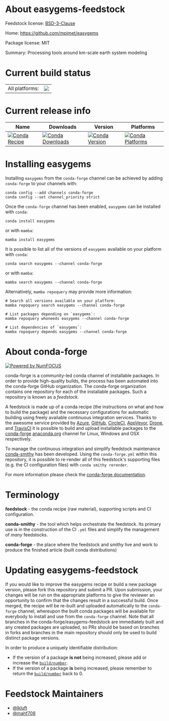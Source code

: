 About easygems-feedstock
========================

Feedstock license: [BSD-3-Clause](https://github.com/conda-forge/easygems-feedstock/blob/main/LICENSE.txt)

Home: https://github.com/mpimet/easygems

Package license: MIT

Summary: Processing tools around km-scale earth system modeling

Current build status
====================


<table><tr><td>All platforms:</td>
    <td>
      <a href="https://dev.azure.com/conda-forge/feedstock-builds/_build/latest?definitionId=22990&branchName=main">
        <img src="https://dev.azure.com/conda-forge/feedstock-builds/_apis/build/status/easygems-feedstock?branchName=main">
      </a>
    </td>
  </tr>
</table>

Current release info
====================

| Name | Downloads | Version | Platforms |
| --- | --- | --- | --- |
| [![Conda Recipe](https://img.shields.io/badge/recipe-easygems-green.svg)](https://anaconda.org/conda-forge/easygems) | [![Conda Downloads](https://img.shields.io/conda/dn/conda-forge/easygems.svg)](https://anaconda.org/conda-forge/easygems) | [![Conda Version](https://img.shields.io/conda/vn/conda-forge/easygems.svg)](https://anaconda.org/conda-forge/easygems) | [![Conda Platforms](https://img.shields.io/conda/pn/conda-forge/easygems.svg)](https://anaconda.org/conda-forge/easygems) |

Installing easygems
===================

Installing `easygems` from the `conda-forge` channel can be achieved by adding `conda-forge` to your channels with:

```
conda config --add channels conda-forge
conda config --set channel_priority strict
```

Once the `conda-forge` channel has been enabled, `easygems` can be installed with `conda`:

```
conda install easygems
```

or with `mamba`:

```
mamba install easygems
```

It is possible to list all of the versions of `easygems` available on your platform with `conda`:

```
conda search easygems --channel conda-forge
```

or with `mamba`:

```
mamba search easygems --channel conda-forge
```

Alternatively, `mamba repoquery` may provide more information:

```
# Search all versions available on your platform:
mamba repoquery search easygems --channel conda-forge

# List packages depending on `easygems`:
mamba repoquery whoneeds easygems --channel conda-forge

# List dependencies of `easygems`:
mamba repoquery depends easygems --channel conda-forge
```


About conda-forge
=================

[![Powered by
NumFOCUS](https://img.shields.io/badge/powered%20by-NumFOCUS-orange.svg?style=flat&colorA=E1523D&colorB=007D8A)](https://numfocus.org)

conda-forge is a community-led conda channel of installable packages.
In order to provide high-quality builds, the process has been automated into the
conda-forge GitHub organization. The conda-forge organization contains one repository
for each of the installable packages. Such a repository is known as a *feedstock*.

A feedstock is made up of a conda recipe (the instructions on what and how to build
the package) and the necessary configurations for automatic building using freely
available continuous integration services. Thanks to the awesome service provided by
[Azure](https://azure.microsoft.com/en-us/services/devops/), [GitHub](https://github.com/),
[CircleCI](https://circleci.com/), [AppVeyor](https://www.appveyor.com/),
[Drone](https://cloud.drone.io/welcome), and [TravisCI](https://travis-ci.com/)
it is possible to build and upload installable packages to the
[conda-forge](https://anaconda.org/conda-forge) [anaconda.org](https://anaconda.org/)
channel for Linux, Windows and OSX respectively.

To manage the continuous integration and simplify feedstock maintenance
[conda-smithy](https://github.com/conda-forge/conda-smithy) has been developed.
Using the ``conda-forge.yml`` within this repository, it is possible to re-render all of
this feedstock's supporting files (e.g. the CI configuration files) with ``conda smithy rerender``.

For more information please check the [conda-forge documentation](https://conda-forge.org/docs/).

Terminology
===========

**feedstock** - the conda recipe (raw material), supporting scripts and CI configuration.

**conda-smithy** - the tool which helps orchestrate the feedstock.
                   Its primary use is in the construction of the CI ``.yml`` files
                   and simplify the management of *many* feedstocks.

**conda-forge** - the place where the feedstock and smithy live and work to
                  produce the finished article (built conda distributions)


Updating easygems-feedstock
===========================

If you would like to improve the easygems recipe or build a new
package version, please fork this repository and submit a PR. Upon submission,
your changes will be run on the appropriate platforms to give the reviewer an
opportunity to confirm that the changes result in a successful build. Once
merged, the recipe will be re-built and uploaded automatically to the
`conda-forge` channel, whereupon the built conda packages will be available for
everybody to install and use from the `conda-forge` channel.
Note that all branches in the conda-forge/easygems-feedstock are
immediately built and any created packages are uploaded, so PRs should be based
on branches in forks and branches in the main repository should only be used to
build distinct package versions.

In order to produce a uniquely identifiable distribution:
 * If the version of a package **is not** being increased, please add or increase
   the [``build/number``](https://docs.conda.io/projects/conda-build/en/latest/resources/define-metadata.html#build-number-and-string).
 * If the version of a package **is** being increased, please remember to return
   the [``build/number``](https://docs.conda.io/projects/conda-build/en/latest/resources/define-metadata.html#build-number-and-string)
   back to 0.

Feedstock Maintainers
=====================

* [@lkluft](https://github.com/lkluft/)
* [@mahf708](https://github.com/mahf708/)

